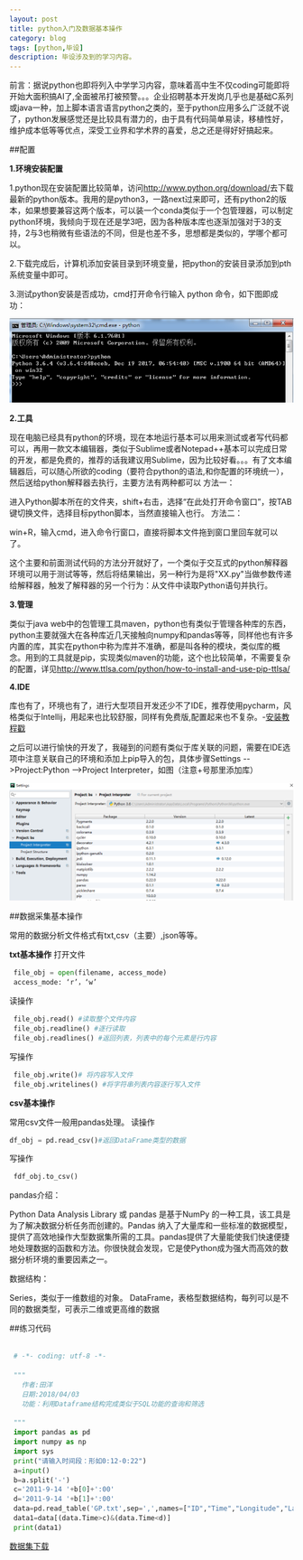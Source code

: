 ```yaml
---
layout: post
title: python入门及数据基本操作
category: blog
tags: [python,毕设]
description: 毕设涉及到的学习内容。
---
```




前言：据说python也即将列入中学学习内容，意味着高中生不仅coding可能即将开始大面积搞AI了,全面被吊打被预警。。。企业招聘基本开发岗几乎也是基础C系列或java一种，加上脚本语言语言python之类的，至于python应用多么广泛就不说了，python发展感觉还是比较具有潜力的，由于具有代码简单易读，移植性好，维护成本低等等优点，深受工业界和学术界的喜爱，总之还是得好好搞起来。


##配置

  **1.环境安装配置**

  1.python现在安装配置比较简单，访问<http://www.python.org/download/>去下载最新的python版本。我用的是python3，一路next过来即可，还有python2的版本，如果想要兼容这两个版本，可以装一个conda类似于一个包管理器，可以制定python环境，我倾向于现在还是学3吧，因为各种版本库也逐渐加强对于3的支持，2与3也稍微有些语法的不同，但是也差不多，思想都是类似的，学哪个都可以。


  2.下载完成后，计算机添加安装目录到环境变量，把python的安装目录添加到pth系统变量中即可。


  3.测试python安装是否成功，cmd打开命令行输入 python 命令，如下图即成功：

  ![](https://github.com/Yangtiancoder/Yangtiancoder.github.io/blob/master/assets/images/p2.png?raw=true)

  **2.工具**

  现在电脑已经具有python的环境，现在本地运行基本可以用来测试或者写代码都可以，再用一款文本编辑器，类似于Sublime或者Notepad++基本可以完成日常的开发，都是免费的，推荐的话我建议用Sublime，因为比较好看。。。有了文本编辑器后，可以随心所欲的coding（要符合python的语法,和你配置的环境统一），然后送给python解释器去执行，主要方法有两种都可以
  方法一： 

  进入Python脚本所在的文件夹，shift+右击，选择“在此处打开命令窗口”，按TAB键切换文件，选择目标python脚本，当然直接输入也行。
  方法二： 

  win+R，输入cmd，进入命令行窗口，直接将脚本文件拖到窗口里回车就可以了。
  
  这个主要和前面测试代码的方法分开就好了，一个类似于交互式的python解释器环境可以用于测试等等，然后将结果输出，另一种行为是将"XX.py"当做参数传递给解释器，触发了解释器的另一个行为：从文件中读取Python语句并执行。

  **3.管理**
  
  类似于java web中的包管理工具maven，python也有类似于管理各种库的东西，python主要就强大在各种库近几天接触向numpy和pandas等等，同样他也有许多内置的库，其实在python中称为库并不准确，都是叫各种的模块，类似库的概念。用到的工具就是pip，实现类似maven的功能，这个也比较简单，不需要复杂的配置，详见<http://www.ttlsa.com/python/how-to-install-and-use-pip-ttlsa/>

  **4.IDE**

  库也有了，环境也有了，进行大型项目开发还少不了IDE，推荐使用pycharm，风格类似于Intellij，用起来也比较舒服，同样有免费版,配置起来也不复杂。-[安装教程戳](https://blog.csdn.net/qq_29883591/article/details/52664478)


  之后可以进行愉快的开发了，我碰到的问题有类似于库关联的问题，需要在IDE选项中注意关联自己的环境和添加上pip导入的包，具体步骤Settings -->Project:Python -->Project Interpreter，如图（注意+号那里添加库）

  ![](https://github.com/Yangtiancoder/Yangtiancoder.github.io/blob/master/assets/images/p3.png?raw=true)


##数据采集基本操作

   
  常用的数据分析文件格式有txt,csv（主要）,json等等。

  
  **txt基本操作**
  打开文件
   
   ```python
    file_obj = open(filename, access_mode)
    access_mode: ‘r’，‘w’
   ```
   读操作
   ```python
    file_obj.read() #读取整个文件内容
    file_obj.readline() #逐行读取
    file_obj.readlines() #返回列表，列表中的每个元素是行内容

   ```

   写操作
   ```python
    file_obj.write()# 将内容写入文件
    file_obj.writelines() #将字符串列表内容逐行写入文件

   ```

  **csv基本操作**

   常用csv文件一般用pandas处理。
   读操作
   ```python
   df_obj = pd.read_csv()#返回DataFrame类型的数据

   ```

   写操作
   ```python
    fdf_obj.to_csv()
   ```
   pandas介绍：

   Python Data Analysis Library 或 pandas 是基于NumPy 的一种工具，该工具是为了解决数据分析任务而创建的。Pandas 纳入了大量库和一些标准的数据模型，提供了高效地操作大型数据集所需的工具。pandas提供了大量能使我们快速便捷地处理数据的函数和方法。你很快就会发现，它是使Python成为强大而高效的数据分析环境的重要因素之一。

   数据结构：

   Series，类似于一维数组的对象。
   DataFrame，表格型数据结构，每列可以是不同的数据类型，可表示二维或更高维的数据


##练习代码

 ```python
    
  # -*- coding: utf-8 -*-

  """
    作者:田洋
    日期:2018/04/03
    功能：利用Dataframe结构完成类似于SQL功能的查询和筛选

  """
  import pandas as pd
  import numpy as np
  import sys
  print("请输入时间段：形如0:12-0:22")
  a=input()
  b=a.split('-')
  c='2011-9-14 '+b[0]+':00'
  d='2011-9-14 '+b[1]+':00'
  data=pd.read_table('GP.txt',sep=',',names=["ID","Time","Longitude","Latitude","Speed","No"])
  data1=data[(data.Time>c)&(data.Time<d)]
  print(data1)
 ```

 [数据集下载](https://github.com/Yangtiancoder/Yangtiancoder.github.io/blob/master/_posts/GP.txt)


